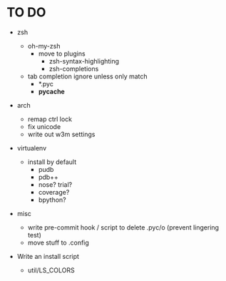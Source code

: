 TO DO
=====

* zsh
    * oh-my-zsh
        * move to plugins
            * zsh-syntax-highlighting
            * zsh-completions
    * tab completion ignore unless only match
        * *.pyc
        * __pycache__

* arch
    * remap ctrl lock
    * fix unicode
    * write out w3m settings

* virtualenv
    * install by default
        * pudb
        * pdb++
        * nose? trial?
        * coverage?
        * bpython?

* misc
    * write pre-commit hook / script to delete .pyc/o (prevent lingering test)
    * move stuff to .config

* Write an install script
    * util/LS_COLORS
